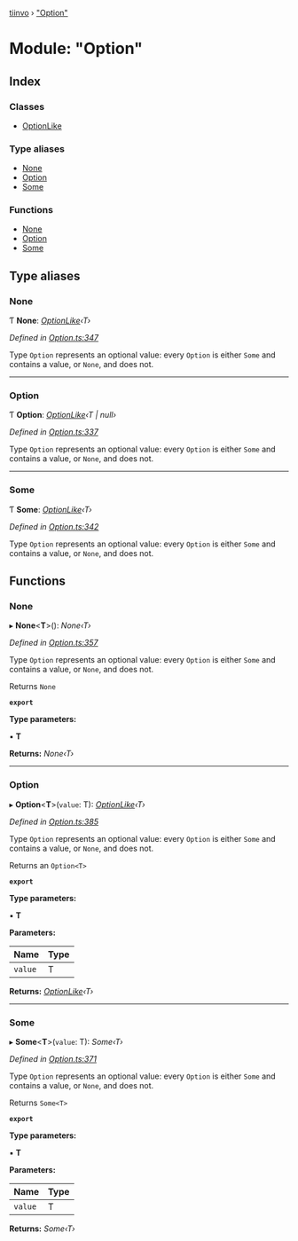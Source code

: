 [tiinvo](../README.md) › ["Option"](_option_.md)

# Module: "Option"

## Index

### Classes

* [OptionLike](../classes/_option_.optionlike.md)

### Type aliases

* [None](_option_.md#none)
* [Option](_option_.md#option)
* [Some](_option_.md#some)

### Functions

* [None](_option_.md#none)
* [Option](_option_.md#option)
* [Some](_option_.md#some)

## Type aliases

###  None

Ƭ **None**: *[OptionLike](../classes/_option_.optionlike.md)‹T›*

*Defined in [Option.ts:347](https://github.com/OctoD/tiinvo/blob/9b6a9a6/src/Option.ts#L347)*

Type `Option` represents an optional value: every `Option` is either
`Some` and contains a value, or `None`, and does not.

___

###  Option

Ƭ **Option**: *[OptionLike](../classes/_option_.optionlike.md)‹T | null›*

*Defined in [Option.ts:337](https://github.com/OctoD/tiinvo/blob/9b6a9a6/src/Option.ts#L337)*

Type `Option` represents an optional value: every `Option` is either
`Some` and contains a value, or `None`, and does not.

___

###  Some

Ƭ **Some**: *[OptionLike](../classes/_option_.optionlike.md)‹T›*

*Defined in [Option.ts:342](https://github.com/OctoD/tiinvo/blob/9b6a9a6/src/Option.ts#L342)*

Type `Option` represents an optional value: every `Option` is either
`Some` and contains a value, or `None`, and does not.

## Functions

###  None

▸ **None**<**T**>(): *None‹T›*

*Defined in [Option.ts:357](https://github.com/OctoD/tiinvo/blob/9b6a9a6/src/Option.ts#L357)*

Type `Option` represents an optional value: every `Option` is either
`Some` and contains a value, or `None`, and does not.

Returns `None`

**`export`** 

**Type parameters:**

▪ **T**

**Returns:** *None‹T›*

___

###  Option

▸ **Option**<**T**>(`value`: T): *[OptionLike](../classes/_option_.optionlike.md)‹T›*

*Defined in [Option.ts:385](https://github.com/OctoD/tiinvo/blob/9b6a9a6/src/Option.ts#L385)*

Type `Option` represents an optional value: every `Option` is either
`Some` and contains a value, or `None`, and does not.

Returns an `Option<T>`

**`export`** 

**Type parameters:**

▪ **T**

**Parameters:**

Name | Type |
------ | ------ |
`value` | T |

**Returns:** *[OptionLike](../classes/_option_.optionlike.md)‹T›*

___

###  Some

▸ **Some**<**T**>(`value`: T): *Some‹T›*

*Defined in [Option.ts:371](https://github.com/OctoD/tiinvo/blob/9b6a9a6/src/Option.ts#L371)*

Type `Option` represents an optional value: every `Option` is either
`Some` and contains a value, or `None`, and does not.

Returns `Some<T>`

**`export`** 

**Type parameters:**

▪ **T**

**Parameters:**

Name | Type |
------ | ------ |
`value` | T |

**Returns:** *Some‹T›*
